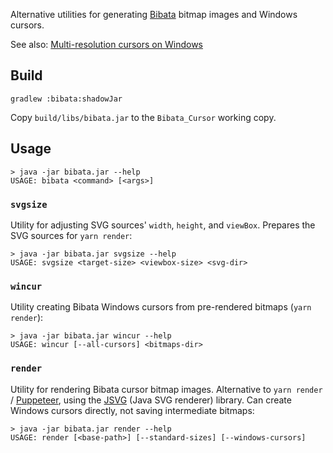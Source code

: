 Alternative utilities for generating
[Bibata](https://github.com/ful1e5/Bibata_Cursor) bitmap images and Windows
cursors.

See also:
[Multi-resolution cursors on Windows](https://github.com/ful1e5/Bibata_Cursor/issues/149)

## Build

    gradlew :bibata:shadowJar

Copy `build/libs/bibata.jar` to the `Bibata_Cursor` working copy.

## Usage

    > java -jar bibata.jar --help
    USAGE: bibata <command> [<args>]

### `svgsize`

Utility for adjusting SVG sources' `width`, `height`, and `viewBox`.  Prepares the
SVG sources for `yarn render`:

    > java -jar bibata.jar svgsize --help
    USAGE: svgsize <target-size> <viewbox-size> <svg-dir>

### `wincur`

Utility creating Bibata Windows cursors from pre-rendered bitmaps (`yarn render`):

    > java -jar bibata.jar wincur --help
    USAGE: wincur [--all-cursors] <bitmaps-dir>

### `render`

Utility for rendering Bibata cursor bitmap images.  Alternative to `yarn render` /
[Puppeteer](https://pptr.dev/), using the
[JSVG](https://github.com/weisJ/jsvg) (Java SVG renderer) library.  Can create Windows
cursors directly, not saving intermediate bitmaps:

    > java -jar bibata.jar render --help
    USAGE: render [<base-path>] [--standard-sizes] [--windows-cursors]

